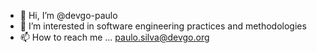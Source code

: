 - 👋 Hi, I’m @devgo-paulo
- 👀 I’m interested in software engineering practices and methodologies
- 📫 How to reach me ... paulo.silva@devgo.org

<!---
devgo-paulo/devgo-paulo is a ✨ special ✨ repository because its `README.md` (this file) appears on your GitHub profile.
You can click the Preview link to take a look at your changes.
--->
